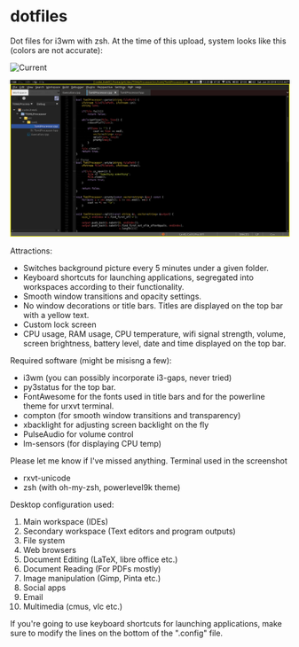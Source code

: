 # dotfiles
Dot files for i3wm with zsh. At the time of this upload, system looks like this (colors are not accurate):

![Current](https://github.com/canmetan/dotfiles/blob/master/gifs/sc.gif?raw=true)

![Lock](https://github.com/canmetan/dotfiles/blob/master/gifs/lock.gif?raw=true)

Attractions:

- Switches background picture every 5 minutes under a given folder.
- Keyboard shortcuts for launching applications, segregated into workspaces according to their functionality.
- Smooth window transitions and opacity settings.
- No window decorations or title bars. Titles are displayed on the top bar with a yellow text.
- Custom lock screen
- CPU usage, RAM usage, CPU temperature, wifi signal strength, volume, screen brightness, battery level, date and time displayed on the top bar.

Required software (might be misisng a few):

- i3wm (you can possibly incorporate i3-gaps, never tried)
- py3status for the top bar.
- FontAwesome for the fonts used in title bars and for the powerline theme for urxvt terminal.
- compton (for smooth window transitions and transparency)
- xbacklight for adjusting screen backlight on the fly
- PulseAudio for volume control
- lm-sensors (for displaying CPU temp)

Please let me know if I've missed anything.
Terminal used in the screenshot 

- rxvt-unicode
- zsh (with oh-my-zsh, powerlevel9k theme)

Desktop configuration used:

1. Main workspace (IDEs)
1. Secondary workspace (Text editors and program outputs)
1. File system
1. Web browsers
1. Document Editing (LaTeX, libre office etc.)
1. Document Reading (For PDFs mostly)
1. Image manipulation (Gimp, Pinta etc.)
1. Social apps
1. Email
1. Multimedia (cmus, vlc etc.)

If you're going to use keyboard shortcuts for launching applications, make sure to modify the lines on the bottom of the ".config" file.